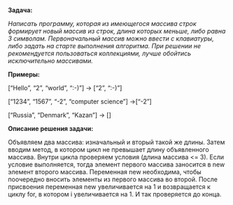 **Задача:**

*Написать программу, которая из имеющегося массива строк формирует новый массив из строк, длина которых меньше, либо равна 3 символам. Первоначальный массив можно ввести с клавиатуры, либо задать на старте выполнения алгоритма. При решении не рекомендуется пользоваться коллекциями, лучше обойтись исключительно массивами.*

**Примеры:**

[“Hello”, “2”, “world”, “:-)”] → [“2”, “:-)”]

[“1234”, “1567”, “-2”, “computer science”] →[“-2”]

[“Russia”, “Denmark”, “Kazan”] → []

**Описание решения задачи:**

Объявляем два массива: изначальный и вторый такой же длины. Затем вводим метод, в котором цикл не превышает длину объявленного массива. Внутри цикла проверяем условия (длина массива <= 3). Если условие выполняется, тогда элемент первого массива заносится в new элемент второго массива. Переменная new необходима, чтобы поочередно вносить элементы из первого массива во второй. После присвоения переменная new увеличивается  на 1 и возвращается к циклу for, в котором i увеличивается на 1. И так проверяется до конца.